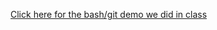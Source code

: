 [Click here for the bash/git demo we did in class](https://github.com/edkrueger/eco395m-bash-demo-2022-fall)
